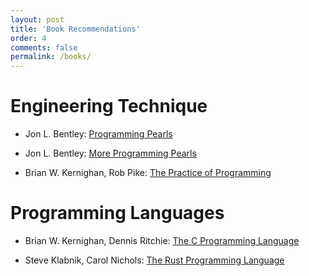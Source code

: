 ```yaml
---
layout: post
title: 'Book Recommendations'
order: 4
comments: false
permalink: /books/
---
```


# Engineering Technique

- Jon L. Bentley: [Programming Pearls](https://www.amazon.de/Programming-Pearls-Press-Louis-Bentley/dp/0201103311/ref=sr_1_2?__mk_de_DE=%C3%85M%C3%85%C5%BD%C3%95%C3%91&dchild=1&keywords=programming+pearls&qid=1588104704&sr=8-2)

- Jon L. Bentley: [More Programming Pearls](https://www.amazon.de/More-Programming-Pearls-Confessions-Coder/dp/0201118890/ref=sr_1_2?__mk_de_DE=%C3%85M%C3%85%C5%BD%C3%95%C3%91&dchild=1&keywords=more+programming+pearls&qid=1588104850&sr=8-2)

- Brian W. Kernighan, Rob Pike: [The Practice of Programming](https://www.amazon.de/Practice-Programming-Addison-Wesley-Professional-Computing/dp/020161586X/ref=sr_1_5?__mk_de_DE=%C3%85M%C3%85%C5%BD%C3%95%C3%91&dchild=1&keywords=kernighan&qid=1588104887&sr=8-5)

# Programming Languages

- Brian W. Kernighan, Dennis Ritchie: [The C Programming Language](https://www.amazon.de/Programming-Language-Prentice-Hall-Software/dp/0131103628/ref=sr_1_1?__mk_de_DE=%C3%85M%C3%85%C5%BD%C3%95%C3%91&dchild=1&keywords=c+programming+language&qid=1588105040&sr=8-1)

- Steve Klabnik, Carol Nichols: [The Rust Programming Language](https://www.amazon.de/Rust-Programming-Language-Covers-2018/dp/1718500440/ref=sr_1_1?__mk_de_DE=%C3%85M%C3%85%C5%BD%C3%95%C3%91&crid=1MA7KD5UY8ZX7&dchild=1&keywords=rust+programming+language&qid=1588105108&sprefix=rust+programming%2Caps%2C177&sr=8-1)

